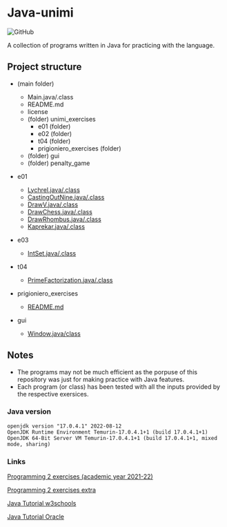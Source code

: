 # Java-unimi
![GitHub](https://img.shields.io/github/license/Gabri432/java-unimi)

A collection of programs written in Java for practicing with the language.

## Project structure
- (main folder)
  - Main.java/.class
  - README.md
  - license
  - (folder) unimi_exercises
    - e01 (folder)
    - e02 (folder)
    - t04 (folder)
    - prigioniero_exercises (folder)
  - (folder) gui
  - (folder) penalty_game


- e01
  - [Lychrel.java/.class](https://github.com/Gabri432/java-unimi/blob/master/unimi_exercises/e01/Lychrel.java)
  - [CastingOutNine.java/.class](https://github.com/Gabri432/java-unimi/blob/master/unimi_exercises/e01/CastingOutNine.java)
  - [DrawV.java/.class](https://github.com/Gabri432/java-unimi/blob/master/unimi_exercises/e01/DrawV.java)
  - [DrawChess.java/.class](https://github.com/Gabri432/java-unimi/blob/master/unimi_exercises/e01/DrawChess.java)
  - [DrawRhombus.java/.class](https://github.com/Gabri432/java-unimi/blob/master/unimi_exercises/e01/DrawRhombus.java)
  - [Kaprekar.java/.class](https://github.com/Gabri432/java-unimi/blob/master/unimi_exercises/e01/Kaprekar.java)

- e03
  - [IntSet.java/.class](https://github.com/Gabri432/java-unimi/blob/master/unimi_exercises/e03/IntSet.java)

- t04
  - [PrimeFactorization.java/.class](https://github.com/Gabri432/java-unimi/blob/master/unimi_exercises/t04/PrimeFactorization.java)

- prigioniero_exercises
  - [README.md](https://github.com/Gabri432/java-unimi/tree/master/unimi_exercises/prigioniero_exercises)

- gui
  - [Window.java/class](https://github.com/Gabri432/java-unimi/blob/master/gui/Window.java)  

## Notes
- The programs may not be much efficient as the porpuse of this repository was just for making practice with Java features. 
- Each program (or class) has been tested with all the inputs provided by the respective exersices.

### Java version
```
openjdk version "17.0.4.1" 2022-08-12
OpenJDK Runtime Environment Temurin-17.0.4.1+1 (build 17.0.4.1+1)
OpenJDK 64-Bit Server VM Temurin-17.0.4.1+1 (build 17.0.4.1+1, mixed mode, sharing)
```

### Links
[Programming 2 exercises (academic year 2021-22)](https://github.com/prog2-unimi/esercitazioni/tree/aa2122/testi)

[Programming 2 exercises extra](https://github.com/lprigioniero/labprog/blob/master/esercizi)

[Java Tutorial w3schools](https://www.w3schools.com/java)

[Java Tutorial Oracle](https://docs.oracle.com/javase/tutorial)